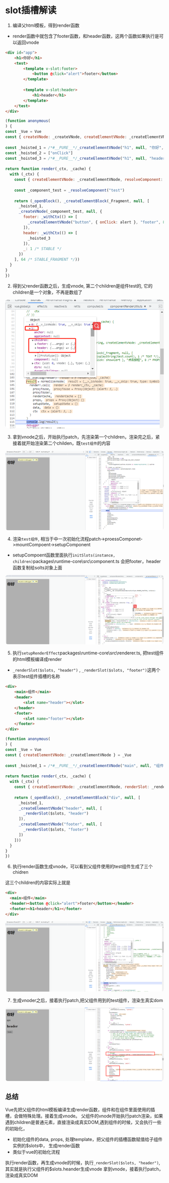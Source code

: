 # slot插槽解读

1. 编译父html模板，得到render函数

- render函数中就包含了footer函数，和header函数，这两个函数如果执行是可以返回vnode

```html
<div id="app">
    <h1>你好</h1>
    <test>
        <template v-slot:footer>
            <button @click="alert">footer</button>
        </template>

        <template v-slot:header>
            <h1>header</h1>
        </template>
    </test>
</div>
```

```js
(function anonymous(
) {
const _Vue = Vue
const { createVNode: _createVNode, createElementVNode: _createElementVNode } = _Vue

const _hoisted_1 = /*#__PURE__*/_createElementVNode("h1", null, "你好", -1 /* HOISTED */)
const _hoisted_2 = ["onClick"]
const _hoisted_3 = /*#__PURE__*/_createElementVNode("h1", null, "header", -1 /* HOISTED */)

return function render(_ctx, _cache) {
  with (_ctx) {
    const { createElementVNode: _createElementVNode, resolveComponent: _resolveComponent, withCtx: _withCtx, createVNode: _createVNode, Fragment: _Fragment, openBlock: _openBlock, createElementBlock: _createElementBlock } = _Vue

    const _component_test = _resolveComponent("test")

    return (_openBlock(), _createElementBlock(_Fragment, null, [
      _hoisted_1,
      _createVNode(_component_test, null, {
        footer: _withCtx(() => [
          _createElementVNode("button", { onClick: alert }, "footer", 8 /* PROPS */, _hoisted_2)
        ]),
        header: _withCtx(() => [
          _hoisted_3
        ]),
        _: 1 /* STABLE */
      })
    ], 64 /* STABLE_FRAGMENT */))
  }
}
})
```

2. 得到父render函数之后，生成vnode, 第二个children是组件test的, 它的children是一个对象，不再是数组了

<p>
  <img src="../.vitepress/public/property/slot/1.jpg" alt="vitepress init screenshot" style="border-radius:8px">
</p>

3. 拿到vnode之后，开始执行patch，先渲染第一个children，渲染完之后，紧接着就开始渲染第二个childen，既`test组件`的内容

<p>
  <img src="../.vitepress/public/property/slot/2.jpg" alt="vitepress init screenshot" style="border-radius:8px">
</p>

4. 渲染`test组件`, 相当于中一次初始化流程patch->proessComponet->mountCompoent->setupComponent

- setupCompoent函数里面执行`initSlots(instance, children)`packages\runtime-core\src\component.ts
  会把footer，header函数复制给solts对象上面

<p>
  <img src="../.vitepress/public/property/slot/3.jpg" alt="vitepress init screenshot" style="border-radius:8px">
</p>


5. 执行`setupRenderEffect`packages\runtime-core\src\renderer.ts, 把test组件的html模板编译成render
- `_renderSlot($slots, "header")` , `_renderSlot($slots, "footer")`这两个表示test组件插槽的名称

```html
<div>
    <main>组件</main>
    <header>
        <slot name="header"></slot>
    </header>
    <footer>
        <slot name="footer"></slot>
    </footer>
</div>
```

```js
(function anonymous(
) {
const _Vue = Vue
const { createElementVNode: _createElementVNode } = _Vue

const _hoisted_1 = /*#__PURE__*/_createElementVNode("main", null, "组件", -1 /* HOISTED */)

return function render(_ctx, _cache) {
  with (_ctx) {
    const { createElementVNode: _createElementVNode, renderSlot: _renderSlot, openBlock: _openBlock, createElementBlock: _createElementBlock } = _Vue

    return (_openBlock(), _createElementBlock("div", null, [
      _hoisted_1,
      _createElementVNode("header", null, [
        _renderSlot($slots, "header")
      ]),
      _createElementVNode("footer", null, [
        _renderSlot($slots, "footer")
      ])
    ]))
  }
}
})
```


6. 执行render函数生成vnode，可以看到父组件使用的test组件生成了三个chidren

这三个children的内容实际上就是
```html
<div>
  <main>组件</main>
  <header><button @click="alert">footer</button></header>
  <footer><h1>header</h1></footer>
</div>
```

<p>
  <img src="../.vitepress/public/property/slot/4.jpg" alt="vitepress init screenshot" style="border-radius:8px">
</p>


7. 生成vnoder之后，接着执行patch,把父组件用到的test组件，渲染生真实dom

<p>
  <img src="../.vitepress/public/property/slot/5.jpg" alt="vitepress init screenshot" style="border-radius:8px">
</p>


## 总结
Vue先把父组件的html模板编译生成render函数，组件和在组件里面使用的插槽，会做特殊处理。接着生成vnode。
父组件的vnode开始执行patch渲染，如果遇到children是普通元素，直接渲染成真实DOM,遇到组件的时候，又会执行一些的初始化，
- 初始化组件的data, props, 处理template，把父组件的插槽函数赋值给子组件实例的$slots中， 生成render函数
- 类似于vue的初始化流程

执行render函数，再生成vnode的时候，执行`_renderSlot($slots, "header")`,其实就是执行父组件的$slots.heander生成vnode
拿到vnode，接着执行patch，渲染成真实DOM